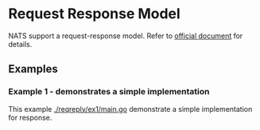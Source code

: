 # Request Response Model

NATS support a request-response model. Refer to [official document](https://docs.nats.io/nats-concepts/core-nats/reqreply) for details.

## Examples

### Example 1 - demonstrates a simple implementation

This example [./reqreply/ex1/main.go](./ex1/main.go) demonstrate a simple implementation for response.